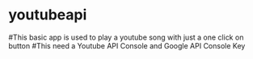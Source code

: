 # youtubeapi
#This basic app is used to play a youtube song with just a one click on button
#This need a Youtube API Console and Google API Console Key
